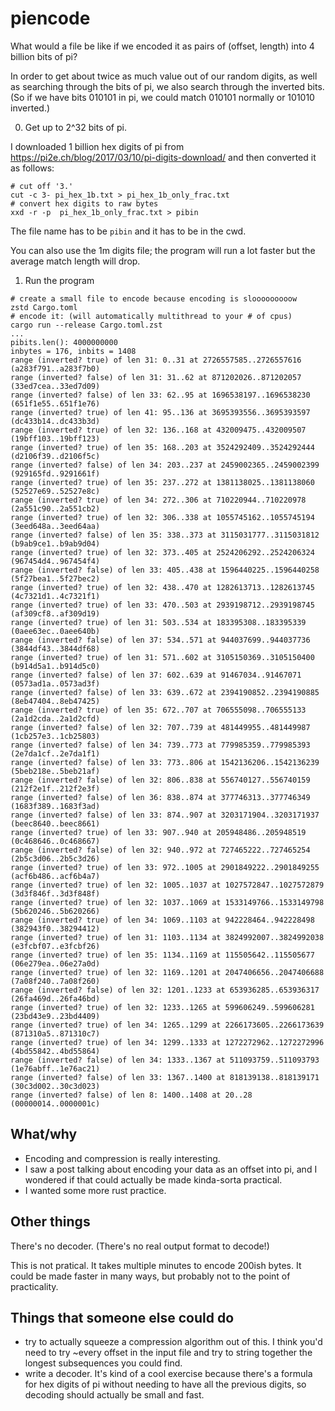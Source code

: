 piencode
========

What would a file be like if we encoded it as pairs of (offset, length) into 4 billion bits of pi?

In order to get about twice as much value out of our random digits, as well as searching through the
bits of pi, we also search through the inverted bits. (So if we have bits 010101 in pi, we could match
010101 normally or 101010 inverted.)

0. Get up to 2^32 bits of pi.

I downloaded 1 billion hex digits of pi from https://pi2e.ch/blog/2017/03/10/pi-digits-download/
and then converted it as follows:

```
# cut off '3.'
cut -c 3- pi_hex_1b.txt > pi_hex_1b_only_frac.txt
# convert hex digits to raw bytes
xxd -r -p  pi_hex_1b_only_frac.txt > pibin
```

The file name has to be `pibin` and it has to be in the cwd.

You can also use the 1m digits file; the program will run a lot faster but the average match length will
drop.

1. Run the program

```
# create a small file to encode because encoding is slooooooooow
zstd Cargo.toml
# encode it: (will automatically multithread to your # of cpus)
cargo run --release Cargo.toml.zst
...
pibits.len(): 4000000000
inbytes = 176, inbits = 1408
range (inverted? true) of len 31: 0..31 at 2726557585..2726557616 (a283f791..a283f7b0)
range (inverted? false) of len 31: 31..62 at 871202026..871202057 (33ed7cea..33ed7d09)
range (inverted? false) of len 33: 62..95 at 1696538197..1696538230 (651f1e55..651f1e76)
range (inverted? true) of len 41: 95..136 at 3695393556..3695393597 (dc433b14..dc433b3d)
range (inverted? true) of len 32: 136..168 at 432009475..432009507 (19bff103..19bff123)
range (inverted? true) of len 35: 168..203 at 3524292409..3524292444 (d2106f39..d2106f5c)
range (inverted? false) of len 34: 203..237 at 2459002365..2459002399 (929165fd..9291661f)
range (inverted? true) of len 35: 237..272 at 1381138025..1381138060 (52527e69..52527e8c)
range (inverted? true) of len 34: 272..306 at 710220944..710220978 (2a551c90..2a551cb2)
range (inverted? true) of len 32: 306..338 at 1055745162..1055745194 (3eed648a..3eed64aa)
range (inverted? false) of len 35: 338..373 at 3115031777..3115031812 (b9ab9ce1..b9ab9d04)
range (inverted? true) of len 32: 373..405 at 2524206292..2524206324 (967454d4..967454f4)
range (inverted? false) of len 33: 405..438 at 1596440225..1596440258 (5f27bea1..5f27bec2)
range (inverted? true) of len 32: 438..470 at 1282613713..1282613745 (4c7321d1..4c7321f1)
range (inverted? true) of len 33: 470..503 at 2939198712..2939198745 (af309cf8..af309d19)
range (inverted? true) of len 31: 503..534 at 183395308..183395339 (0aee63ec..0aee640b)
range (inverted? false) of len 37: 534..571 at 944037699..944037736 (3844df43..3844df68)
range (inverted? true) of len 31: 571..602 at 3105150369..3105150400 (b914d5a1..b914d5c0)
range (inverted? false) of len 37: 602..639 at 91467034..91467071 (0573ad1a..0573ad3f)
range (inverted? false) of len 33: 639..672 at 2394190852..2394190885 (8eb47404..8eb47425)
range (inverted? true) of len 35: 672..707 at 706555098..706555133 (2a1d2cda..2a1d2cfd)
range (inverted? false) of len 32: 707..739 at 481449955..481449987 (1cb257e3..1cb25803)
range (inverted? false) of len 34: 739..773 at 779985359..779985393 (2e7da1cf..2e7da1f1)
range (inverted? false) of len 33: 773..806 at 1542136206..1542136239 (5beb218e..5beb21af)
range (inverted? false) of len 32: 806..838 at 556740127..556740159 (212f2e1f..212f2e3f)
range (inverted? false) of len 36: 838..874 at 377746313..377746349 (1683f389..1683f3ad)
range (inverted? false) of len 33: 874..907 at 3203171904..3203171937 (beec8640..beec8661)
range (inverted? true) of len 33: 907..940 at 205948486..205948519 (0c468646..0c468667)
range (inverted? false) of len 32: 940..972 at 727465222..727465254 (2b5c3d06..2b5c3d26)
range (inverted? true) of len 33: 972..1005 at 2901849222..2901849255 (acf6b486..acf6b4a7)
range (inverted? true) of len 32: 1005..1037 at 1027572847..1027572879 (3d3f846f..3d3f848f)
range (inverted? true) of len 32: 1037..1069 at 1533149766..1533149798 (5b620246..5b620266)
range (inverted? true) of len 34: 1069..1103 at 942228464..942228498 (382943f0..38294412)
range (inverted? true) of len 31: 1103..1134 at 3824992007..3824992038 (e3fcbf07..e3fcbf26)
range (inverted? true) of len 35: 1134..1169 at 115505642..115505677 (06e279ea..06e27a0d)
range (inverted? true) of len 32: 1169..1201 at 2047406656..2047406688 (7a08f240..7a08f260)
range (inverted? false) of len 32: 1201..1233 at 653936285..653936317 (26fa469d..26fa46bd)
range (inverted? true) of len 32: 1233..1265 at 599606249..599606281 (23bd43e9..23bd4409)
range (inverted? true) of len 34: 1265..1299 at 2266173605..2266173639 (871310a5..871310c7)
range (inverted? true) of len 34: 1299..1333 at 1272272962..1272272996 (4bd55842..4bd55864)
range (inverted? false) of len 34: 1333..1367 at 511093759..511093793 (1e76abff..1e76ac21)
range (inverted? false) of len 33: 1367..1400 at 818139138..818139171 (30c3d002..30c3d023)
range (inverted? false) of len 8: 1400..1408 at 20..28 (00000014..0000001c)
```

## What/why

 - Encoding and compression is really interesting. 
 - I saw a post talking about encoding your data as an offset into pi, and I wondered if that could actually be made
    kinda-sorta practical.
 - I wanted some more rust practice.

## Other things
There's no decoder. (There's no real output format to decode!)

This is not pratical. It takes multiple minutes to encode 200ish bytes. It could be made faster
in many ways, but probably not to the point of practicality.

## Things that someone else could do
 - try to actually squeeze a compression algorithm out of this. I think you'd need to try ~every
   offset in the input file and try to string together the longest subsequences you could find.
 - write a decoder. It's kind of a cool exercise because there's a formula for hex digits of pi
   without needing to have all the previous digits, so decoding should actually be small and fast.